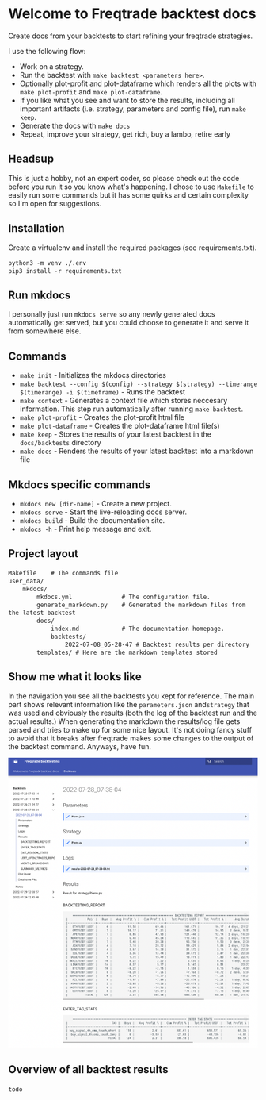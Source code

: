# Welcome to Freqtrade backtest docs

Create docs from your backtests to start refining your freqtrade strategies.

I use the following flow:

- Work on a strategy.
- Run the backtest with `make backtest <parameters here>`.
- Optionally plot-profit and plot-dataframe which renders all the plots with `make plot-profit` and `make plot-dataframe`.
- If you like what you see and want to store the results, including all important artifacts (i.e. strategy, parameters and config file), run `make keep`.
- Generate the docs with `make docs`
- Repeat, improve your strategy, get rich, buy a lambo, retire early

## Headsup

This is just a hobby, not an expert coder, so please check out the code before you run it so you know what's happening. I chose to use `Makefile` to easily run some commands but it has some quirks and certain complexity so I'm open for suggestions.

## Installation

Create a virtualenv and install the required packages (see requirements.txt).

```
python3 -m venv ./.env
pip3 install -r requirements.txt
```
## Run mkdocs

I personally just run `mkdocs serve` so any newly generated docs automatically get served, but you could choose to generate it and serve it from somewhere else.

## Commands

* `make init` - Initializes the mkdocs directories
* `make backtest --config $(config) --strategy $(strategy) --timerange $(timerange) -i $(timeframe)` - Runs the backtest
* `make context` - Generates a context file which stores neccesary information. This step run automatically after running `make backtest`.
* `make plot-profit` - Creates the plot-profit html file
* `make plot-dataframe` - Creates the plot-dataframe html file(s)
* `make keep` - Stores the results of your latest backtest in the `docs/backtests` directory
* `make docs` - Renders the results of your latest backtest into a markdown file

## Mkdocs specific commands
* `mkdocs new [dir-name]` - Create a new project.
* `mkdocs serve` - Start the live-reloading docs server.
* `mkdocs build` - Build the documentation site.
* `mkdocs -h` - Print help message and exit.

## Project layout

    Makefile    # The commands file
    user_data/
        mkdocs/       
            mkdocs.yml              # The configuration file.
            generate_markdown.py    # Generated the markdown files from the latest backtest
            docs/
                index.md            # The documentation homepage.
                backtests/
                    2022-07-08_05-28-47 # Backtest results per directory
            templates/ # Here are the markdown templates stored

## Show me what it looks like

In the navigation you see all the backtests you kept for reference. The main part shows relevant information like the `parameters.json` and`strategy` that was used and obviously the results (both the log of the backtest run and the actual results.) When generating the markdown the results/log file gets parsed and tries to make up for some nice layout. It's not doing fancy stuff to avoid that it breaks after freqtrade makes some changes to the output of the backtest command. Anyways, have fun.

![freqtrade-docs](freqtrade-docs.png)

## Overview of all backtest results

`todo`